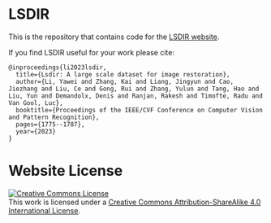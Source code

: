 # LSDIR

This is the repository that contains code for the [LSDIR website](https://ofsoundof.github.io/lsdir-data/).

If you find LSDIR useful for your work please cite:
```
@inproceedings{li2023lsdir,
  title={Lsdir: A large scale dataset for image restoration},
  author={Li, Yawei and Zhang, Kai and Liang, Jingyun and Cao, Jiezhang and Liu, Ce and Gong, Rui and Zhang, Yulun and Tang, Hao and Liu, Yun and Demandolx, Denis and Ranjan, Rakesh and Timofte, Radu and Van Gool, Luc},
  booktitle={Proceedings of the IEEE/CVF Conference on Computer Vision and Pattern Recognition},
  pages={1775--1787},
  year={2023}
}
```

# Website License
<a rel="license" href="http://creativecommons.org/licenses/by-sa/4.0/"><img alt="Creative Commons License" style="border-width:0" src="https://i.creativecommons.org/l/by-sa/4.0/88x31.png" /></a><br />This work is licensed under a <a rel="license" href="http://creativecommons.org/licenses/by-sa/4.0/">Creative Commons Attribution-ShareAlike 4.0 International License</a>.
